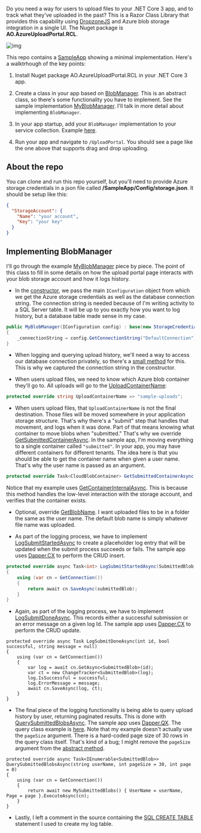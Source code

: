 Do you need a way for users to upload files to your .NET Core 3 app, and to track what they've uploaded in the past? This is a Razor Class Library that provides this capability using [DropzoneJS](https://www.dropzonejs.com/) and Azure blob storage integration in a single UI. The Nuget package is **AO.AzureUploadPortal.RCL**.

![img](https://adamosoftware.blob.core.windows.net/images/azure-upload-portal-smaller.gif)

This repo contains a [SampleApp](https://github.com/adamosoftware/AzureUploadPortal.RCL/tree/master/SampleApp) showing a minimal implementation. Here's a walktrhough of the key points:

1. Install Nuget package AO.AzureUploadPortal.RCL in your .NET Core 3 app.

2. Create a class in your app based on [BlobManager](https://github.com/adamosoftware/AzureUploadPortal.RCL/blob/master/AzureUploader.RCL/Areas/UploadPortal/Services/BlobManager.cs). This is an abstract class, so there's some functionality you have to implement. See the sample implementation [MyBlobManager](https://github.com/adamosoftware/AzureUploadPortal.RCL/blob/master/SampleApp/Services/MyBlobManager.cs). I'll talk in more detail about implementing `BlobManager`.

3. In your app startup, add your `BlobManager` implementation to your service collection. Example [here](https://github.com/adamosoftware/AzureUploadPortal.RCL/blob/master/SampleApp/Startup.cs#L39).

4. Run your app and navigate to `/UploadPortal`. You should see a page like the one above that supports drag and drop uploading.

## About the repo
You can clone and run this repo yourself, but you'll need to provide Azure storage credentials in a json file called **/SampleApp/Config/storage.json**. It should be setup like this:

```json
{
  "StorageAccount": {
    "Name": "your account",
    "Key": "your key"
  }
}
```

## Implementing BlobManager
I'll go through the example [MyBlobManager](https://github.com/adamosoftware/AzureUploadPortal.RCL/blob/master/SampleApp/Services/MyBlobManager.cs) piece by piece. The point of this class to fill in some details on how the upload portal page interacts with your blob storage account and how it logs history.

- In the [constructor](https://github.com/adamosoftware/AzureUploadPortal.RCL/blob/master/SampleApp/Services/MyBlobManager.cs#L22), we pass the main `IConfiguration` object from which we get the Azure storage credentials as well as the database connection string. The connection string is needed because of I'm writing activity to a SQL Server table. It will be up to you exactly how you want to log history, but a database table made sense in my case.

```csharp
public MyBlobManager(IConfiguration config) : base(new StorageCredentials(config["StorageAccount:Name"], config["StorageAccount:Key"]))
{
    _connectionString = config.GetConnectionString("DefaultConnection");
}
```

- When logging and querying upload history, we'll need a way to access our database connection privately, so there's a [small method](https://github.com/adamosoftware/AzureUploadPortal.RCL/blob/master/SampleApp/Services/MyBlobManager.cs#L27) for this. This is why we captured the connection string in the constructor.

- When users upload files, we need to know which Azure blob container they'll go to. All uploads will go to the [UploadContainerName](https://github.com/adamosoftware/AzureUploadPortal.RCL/blob/master/SampleApp/Services/MyBlobManager.cs#L29):

```csharp
protected override string UploadContainerName => "sample-uploads";
```

- When users upload files, that `UploadContainerName` is not the final destination. Those files will be moved somewhere in your application storage structure. That's why there's a "submit" step that handles that movement, and logs when it was done. Part of that means knowing what container to move blobs when "submitted." That's why we override [GetSubmittedContainerAsync](https://github.com/adamosoftware/AzureUploadPortal.RCL/blob/master/SampleApp/Services/MyBlobManager.cs#L31). In the sample app, I'm moving everything to a single container called `"submitted"`. In your app, you may have different containers for different tenants. The idea here is that you should be able to get the container name when given a user name. That's why the user name is passed as an argument.

```csharp
protected override Task<CloudBlobContainer> GetSubmittedContainerAsync(string userName) => GetContainerInternalAsync("submitted");
```

Notice that my example uses [GetContainerInternalAsync](https://github.com/adamosoftware/AzureUploadPortal.RCL/blob/master/AzureUploader.RCL/Areas/UploadPortal/Services/BlobManager.cs#L48). This is because this method handles the low-level interaction with the storage account, and verifies that the container exists.

- Optional, override [GetBlobName](https://github.com/adamosoftware/AzureUploadPortal.RCL/blob/master/AzureUploader.RCL/Areas/UploadPortal/Services/BlobManager.cs#L42). I want uploaded files to be in a folder the same as the user name. The default blob name is simply whatever file name was uploaded.

- As part of the logging process, we have to implement [LogSubmitStartedAsync](https://github.com/adamosoftware/AzureUploadPortal.RCL/blob/master/SampleApp/Services/MyBlobManager.cs#L51) to create a placeholder log entry that will be updated when the submit process succeeds or fails. The sample app uses [Dapper.CX](https://github.com/adamosoftware/Dapper.CX) to perform the CRUD insert.

```csharp
protected override async Task<int> LogSubmitStartedAsync(SubmittedBlob submittedBlob)
{
    using (var cn = GetConnection())
    {
        return await cn.SaveAsync(submittedBlob);
    }
}
```

- Again, as part of the logging process, we have to implement [LogSubmitDoneAsync](https://github.com/adamosoftware/AzureUploadPortal.RCL/blob/master/SampleApp/Services/MyBlobManager.cs#L39). This records either a successful submission or an error message on a given log Id. The sample app uses [Dapper.CX](https://github.com/adamosoftware/Dapper.CX) to perform the CRUD update.

```chsarp
protected override async Task LogSubmitDoneAsync(int id, bool successful, string message = null)
{
    using (var cn = GetConnection())
    {
        var log = await cn.GetAsync<SubmittedBlob>(id);
        var ct = new ChangeTracker<SubmittedBlob>(log);
        log.IsSuccessful = successful;
        log.ErrorMessage = message;
        await cn.SaveAsync(log, ct);
    }
}
```

- The final piece of the logging functionality is being able to query upload history by user, returning paginated results. This is done with [QuerySubmittedBlobsAsync](https://github.com/adamosoftware/AzureUploadPortal.RCL/blob/master/SampleApp/Services/MyBlobManager.cs#L59). The sample app uses [Dapper.QX](https://github.com/adamosoftware/Dapper.QX). The query class example is [here](https://github.com/adamosoftware/AzureUploadPortal.RCL/blob/master/SampleApp/Queries/MySubmittedBlobs.cs). Note that my example doesn't actually use the `pageSize` argument. There is a hard-coded page size of 30 rows in the query class itself. That's kind of a bug; I might remove the `pageSize` argument from the [abstract method](https://github.com/adamosoftware/AzureUploadPortal.RCL/blob/master/AzureUploader.RCL/Areas/UploadPortal/Services/BlobManager.cs#L40).

```chsarp
protected override async Task<IEnumerable<SubmittedBlob>> QuerySubmittedBlobsAsync(string userName, int pageSize = 30, int page = 0)
{
    using (var cn = GetConnection())
    {
        return await new MySubmittedBlobs() { UserName = userName, Page = page }.ExecuteAsync(cn);
    }
}
```

- Lastly, I left a comment in the source containing the [SQL CREATE TABLE](https://github.com/adamosoftware/AzureUploadPortal.RCL/blob/master/SampleApp/Services/MyBlobManager.cs#L68) statement I used to create my log table.
